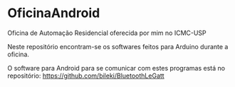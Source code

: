 # OficinaAndroid
Oficina de Automação Residencial oferecida por mim no ICMC-USP

Neste repositório encontram-se os softwares feitos para Arduino durante a oficina.

O software para Android para se comunicar com estes programas está no repositório:
https://github.com/bileki/BluetoothLeGatt
